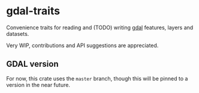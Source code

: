 # gdal-traits
Convenience traits for reading and (TODO) writing [gdal](https://github.com/georust/gdal) features, layers and datasets.

Very WIP, contributions and API suggestions are appreciated.

## GDAL version
For now, this crate uses the `master` branch, though this will be pinned to a version in the near future.
